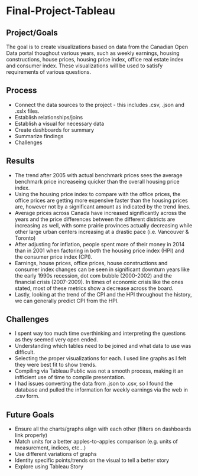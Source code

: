 # Final-Project-Tableau

## Project/Goals
The goal is to create visualizations based on data from the Canadian Open Data portal thoughout various years, such as weekly earnings, housing constructions, house prices, housing price index, office real estate index and consumer index.
These visualizations will be used to satisfy requirements of various questions.


## Process
- Connect the data sources to the project - this includes .csv, .json and .xslx files.
- Establish relationships/joins
- Establish a visual for necessary data
- Create dashboards for summary
- Summarize findings
- Challenges


## Results
- The trend after 2005 with actual benchmark prices sees the average benchmark price increaseing quicker than the overall housing price index.
- Using the housing price index to compare with the office prices, the office prices are getting more expensive faster than the housing prices are, however not by a significant amount as indicated by the trend lines.
- Average prices across Canada have increased significantly across the years and the price differences between the different districts are increasing as well, with some prairie provinces actually decreasing while other large urban centers increasing at a drastic pace (i.e. Vancouver & Toronto)
- After adjusting for inflation, people spent more of their money in 2014 than in 2001 when factoring in both the housing price index (HPI) and the consumer price index (CPI).
- Earnings, house prices, office prices, house constructions and consumer index changes can be seen in significant downturn years like the early 1990s recession, dot com bubble (2000-2002) and the financial crisis (2007-2009). In times of economic crisis like the ones stated, most of these metrics show a decrease across the board.
- Lastly, looking at the trend of the CPI and the HPI throughout the history, we can generally predict CPI from the HPI.

## Challenges 
- I spent way too much time overthinking and interpreting the questions as they seemed very open ended. 
- Understanding which tables need to be joined and what data to use was difficult.
- Selecting the proper visualizations for each. I used line graphs as I felt they were best fit to show trends.
- Compiling via Tableau Public was not a smooth process, making it an infficient use of time to compile presentation.
- I had issues converting the data from .json to .csv, so I found the database and pulled the information for weekly earnings via the web in .csv form.

## Future Goals
- Ensure all the charts/graphs align with each other (filters on dashboards link properly)
- Match units for a better apples-to-apples comparison (e.g. units of measurement, indices, etc…)
- Use different variations of graphs
- Identity specific points/trends on the visual to tell a better story
- Explore using Tableau Story


